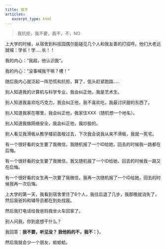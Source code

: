 ```yaml
---
title: 我不
articles:
   excerpt_type: html
---
```


> 我抗拒，我不要，我不，不，NO
<!--more-->

上大学的时候，从宿舍到科技园偶尔能碰见几个人和我友善的打招呼。他们大老远就喊：学长！学…..长！！

我的内心：”我超，他认识我“。

我的内心：“没事喊我干嘛？槽！”

随后我内心就泛起一阵恐慌和抗拒，算了，低头赶紧跑路…..

别人知道我的计算机与科学专业，我会纠正他，我是艺术生。

别人知道我喜欢吃巧克力，我会纠正他，我不喜欢吃，我最讨厌甜的东西了。

别人知道我家在哪里，我会纠正他，我家住XXX（随机想一个地名）。

别人知道我做网络安全，我会纠正他，我炒股的。

别人看见我滑板从教学楼前面梭过去，下次我会说我从来不滑板，我就一死宅。

有一个很好看的女生要了我微信，我随机报了一个ID给她，回去的时候我一路都在后悔。

有一个很好看的女生要了我微信，我又随机报了一个ID给她，回去的时候我一路又在后悔。

有一个很好看的女生再一次要了我微信，我再一次随机报了一个ID给她，回去的时候我再一次后悔。

上大学的第一天，我看到宿舍里住了6个人，我往后退了几步，我那晚就消失了，然后我爸妈和辅导员都在到处找我。

然后我打电话给我爸妈我坐火车回家了。

别人问我，你到底想干什么？

我回答：**我不要，听见没？ 我他妈的不，我不：）**。

然后我就会少一个朋友，蛤蛤蛤。
